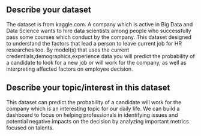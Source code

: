 ## Describe your dataset

The dataset is from kaggle.com. A company which is active in Big Data and Data Science wants to hire data scientists among people who successfully pass some courses which conduct by the company. This dataset designed to understand the factors that lead a person to leave current job for HR researches too. By model(s) that uses the current credentials,demographics,experience data you will predict the probability of a candidate to look for a new job or will work for the company, as well as interpreting affected factors on employee decision.

## Describe your topic/interest in this dataset

This dataset can predict the probability of a candidate will work for the company which is an interesting topic for our daily life. We can build a dashboard to focus on  helping professionals in identifying issues and potential negative impacts on the decision by analyzing important metrics focused on talents.

